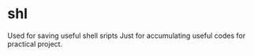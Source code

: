 # shl
Used for saving useful shell sripts
Just for accumulating useful codes for practical project.

